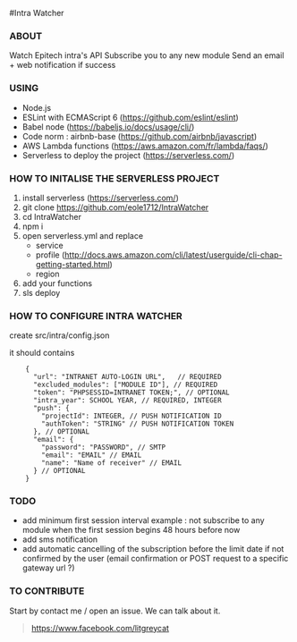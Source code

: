 #Intra Watcher

### ABOUT

Watch Epitech intra's API
Subscribe you to any new module
Send an email + web notification if success

### USING

- Node.js
- ESLint with ECMAScript 6 (https://github.com/eslint/eslint)
- Babel node (https://babeljs.io/docs/usage/cli/)
- Code norm : airbnb-base (https://github.com/airbnb/javascript)
- AWS Lambda functions (https://aws.amazon.com/fr/lambda/faqs/)
- Serverless to deploy the project (https://serverless.com/)
 
### HOW TO INITALISE THE SERVERLESS PROJECT

1. install serverless (https://serverless.com/)
2. git clone https://github.com/eole1712/IntraWatcher
3. cd IntraWatcher
4. npm i
5. open serverless.yml and replace 
    - service
    - profile (http://docs.aws.amazon.com/cli/latest/userguide/cli-chap-getting-started.html)
    - region
6. add your functions
7. sls deploy

### HOW TO CONFIGURE INTRA WATCHER

create src/intra/config.json

it should contains

        {
          "url": "INTRANET AUTO-LOGIN URL",   // REQUIRED
          "excluded_modules": ["MODULE ID"], // REQUIRED
          "token": "PHPSESSID=INTRANET TOKEN;", // OPTIONAL
          "intra_year": SCHOOL YEAR, // REQUIRED, INTEGER
          "push": {
            "projectId": INTEGER, // PUSH NOTIFICATION ID
            "authToken": "STRING" // PUSH NOTIFICATION TOKEN
          }, // OPTIONAL
          "email": {
            "password": "PASSWORD", // SMTP
            "email": "EMAIL" // EMAIL
            "name": "Name of receiver" // EMAIL
          } // OPTIONAL
        }
        
### TODO
- add minimum first session interval
    example : not subscribe to any module when the first session begins 48 hours before now
- add sms notification
- add automatic cancelling of the subscription before the limit date if not confirmed by the user (email confirmation or POST request to a specific gateway url ?)

### TO CONTRIBUTE

Start by contact me / open an issue. We can talk about it.
> https://www.facebook.com/litgreycat
